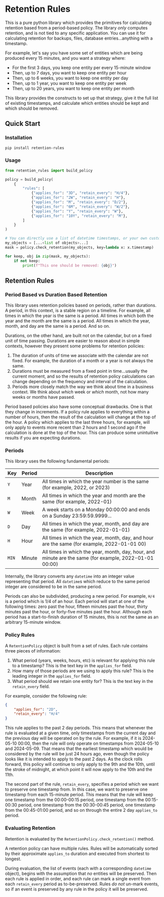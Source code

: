 # Retention Rules

This is a pure python library which provides the primitives for calculating retention based from a period-based policy.  The library *only* computes retention, and is not tied to any specific application.  You can use it for calculating retention for backups, files, database entries...anything with a timestamp.

For example, let's say you have some set of entities which are being produced every 15 minutes, and you want a strategy where:

* For the first 3 days, you keep one entity per every 15-minute window
* Then, up to 7 days, you want to keep one entity per hour
* Then, up to 6 weeks, you want to keep one entity per day
* Then, up to 1 year, you want to keep one entity per week
* Then, up to 20 years, you want to keep one entity per month

This library provides the constructs to set up that strategy, give it the full list of existing timestamps, and calculate which entities should be kept and which should be removed.

## Quick Start

### Installation

```bash
pip install retention-rules
```

### Usage

```python
from retention_rules import build_policy

policy = build_policy(
    {
        "rules": [
            {"applies_for": "3D", "retain_every": "H/4"},
            {"applies_for": "2W", "retain_every": "H"},
            {"applies_for": "M", "retain_every": "D/2"},
            {"applies_for": "6M", "retain_every": "W/2"},
            {"applies_for": "Y", "retain_every": "W"},
            {"applies_for": "10Y", "retain_every": "M"},
        ]
    }
)

# You can directly use a list of datetime timestamps, or your own custom object if you provide a key function
my_objects = [...<list of objects>...]
mask = policy.check_retention(my_objects, key=lambda x: x.timestamp)

for keep, obj in zip(mask, my_objects):
    if not keep:
        print(f"This one should be removed: {obj}")
```

## Retention Rules

### Period Based vs Duration Based Retention

This library uses retention policies based on periods, rather than durations.  A period, in this context, is a stable region on a timeline.  For example, all times in which the year is the same is a period.  All times in which both the year and the month are the same is a period.  All times in which the year, month, and day are the same is a period.  And so on.

Durations, on the other hand, are built not on the calendar, but on a fixed unit of time passing.  Durations are easier to reason about in simple contexts, however they present some problems for retention policies:  

1. The duration of units of time we associate with the calendar are not fixed.  For example, the duration of a month or a year is not always the same.
2. Durations must be measured from a fixed point in time...usually the current moment, and so the results of retention policy calculations can change depending on the frequency and interval of the calculation.
3. Periods more closely match the way we think about time in a business context. We think about *which* week or *which* month, not how many weeks or months have passed.

Period based policies also have some conceptual drawbacks. One is that they change in increments.  If a policy rule applies to everything within a number of hours, then the result of the calculation will change at the top of the hour.  A policy which applies to the last three hours, for example, will only apply to events more recent than 2 hours and 1 second ago if the calculation is done at the top of the hour.  This can produce some unintuitive results if you are expecting durations.

### Periods

This library uses the following fundamental periods:

| Key   | Period | Description                                                                                            |
|-------|--------|--------------------------------------------------------------------------------------------------------|
| `Y`   | Year   | All times in which the year number is the same (for example, 2022, or 2023)                            |
| `M`   | Month  | All times in which the year and month are the same (for example, 2022-01)                              |
| `W`   | Week   | A week starts on a Monday 00:00:00 and ends on a Sunday 23:59:59.9999...                               |
| `D`   | Day    | All times in which the year, month, and day are the same (for example, 2022-01-01)                     |
| `H`   | Hour   | All times in which the year, month, day, and hour are the same (for example, 2022-01-01 00)            |
| `MIN` | Minute | All times in which the year, month, day, hour, and minute are the same (for example, 2022-01-01 00:00) |

Internally, the library converts any `datetime` into an integer value representing that period.  All `datetime`s which reduce to the same period integer are considered to be in the same period.  

Periods can also be subdivided, producing a new period.  For example, `H/4` is a period which is 1/4 of an hour.  Each period will start at one of the following times: zero past the hour, fifteen minutes past the hour, thirty minutes past the hour, or forty-five minutes past the hour.  Although each period has a start-to-finish duration of 15 minutes, this is not the same as an arbitrary 15-minute window.  


### Policy Rules

A `RetentionPolicy` object is built from a set of rules.  Each rule contains three pieces of information:

1. What period (years, weeks, hours, etc) is relevant for applying this rule to a timestamp? This is the text key in the `applies_for` field.
2. How many of those periods are we using to apply this rule? This is the leading integer in the `applies_for` field.
3. What period should we retain one entity for? This is the text key in the `retain_every` field.

For example, consider the following rule:

```json
{
    "applies_for": "2D",
    "retain_every": "H/4"
}
```

This rule applies to the past 2 day periods.  This means that whenever the rule is evaluated at a given time, only timestamps from the current day and the previous day will be operated on by the rule. For example, if it is 2024-05-10 00:00, then the rule will only operate on timestamps from 2024-05-10 and 2024-05-09.  That means that the earliest timestamp which would be considered by the rule will be just 24 hours ago, even though the policy looks like it is intended to apply to the past 2 days.  As the clock rolls forward, this policy will continue to only apply to the 9th and the 10th, until the stroke of midnight, at which point it will now apply to the 10th and the 11th.

The second part of the rule, `retain_every`, specifies a period which we want to preserve one timestamp from.  In this case, we want to preserve one timestamp from each 15-minute period.  This means that the rule will keep one timestamp from the 00:00-00:15 period, one timestamp from the 00:15-00:30 period, one timestamp from the 00:30-00:45 period, one timestamp from the 00:45-01:00 period, and so on through the entire 2 day `applies_to` period.

### Evaluating Retention

Retention is evaluated by the `RetentionPolicy.check_retention()` method. 

A retention policy can have multiple rules.  Rules will be automatically sorted by their approximate `applies_to` duration and executed from shortest to longest.

During evaluation, the list of events (each with a corresponding `datetime` object), begins with the assumption that *no* entities will be preserved.  Then each rule is applied in order, and each rule can mark a single event from each `retain_every` period as to-be-preserved.  Rules *do not* un-mark events, so if an event is preserved by any rule in the policy it will be preserved.



